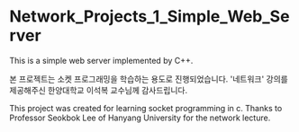# Network_Projects_1_Simple_Web_Server
This is a simple web server implemented by C++.

본 프로젝트는 소켓 프로그래밍을 학습하는 용도로 진행되었습니다. '네트워크' 강의를 제공해주신 한양대학교 이석복 교수님께 감사드립니다.

This project was created for learning socket programming in c. 
Thanks to Professor Seokbok Lee of Hanyang University for the network lecture.
